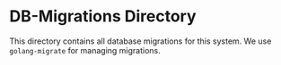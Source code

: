 # DB-Migrations Directory

This directory contains all database migrations for this system. We use `golang-migrate` for managing migrations.
